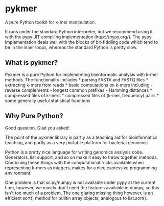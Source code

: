 # pykmer
A pure Python toolkit for k-mer manipulation.

It runs under the standard Python interpreter, but we recommend using it
with the pypy JIT compiling implementation (http:://pypy.org/).  The pypy
implementation deals well with the blocks of bit-fiddling code which
tend to be in the inner loops, whereas the standard Python is pretty slow.

What is pykmer?
---------------

Pykmer is a pure Python for implementing bioinformatic analysis
with k-mer methods. The functionality includes
    * parsing FASTA and FASTQ files
    * extracting k-mers from reads
    * basic computations on k-mers including
        - reverse complements
        - longest common prefixes
        - Hamming distances
    * compressed files of k-mers
    * compressed files of (k-mer, frequency) pairs
    * some generally useful statistical functions

Why Pure Python?
----------------

Good question. Glad you asked!

The point of the pykmer library is partly as a teaching aid for
bioinformatics teaching, and partly as a very portable platform for
bacterial genomics.

Python is a pretty nice language for writing genomics analysis
code. Generators, list support, and so on make it easy to throw together
methods. Combining these things with the computational tricks available
when representing k-mers as integers, makes for a nice expressive
programming environment.

One problem is that scipy/numpy is not available under pypy at the
current time, however, we mostly don't need the features available in
numpy, so this isn't too much of a problem. The one glaring missing
thing however, is an efficient sort() method for builtin array objects,
analogous to list.sort().
